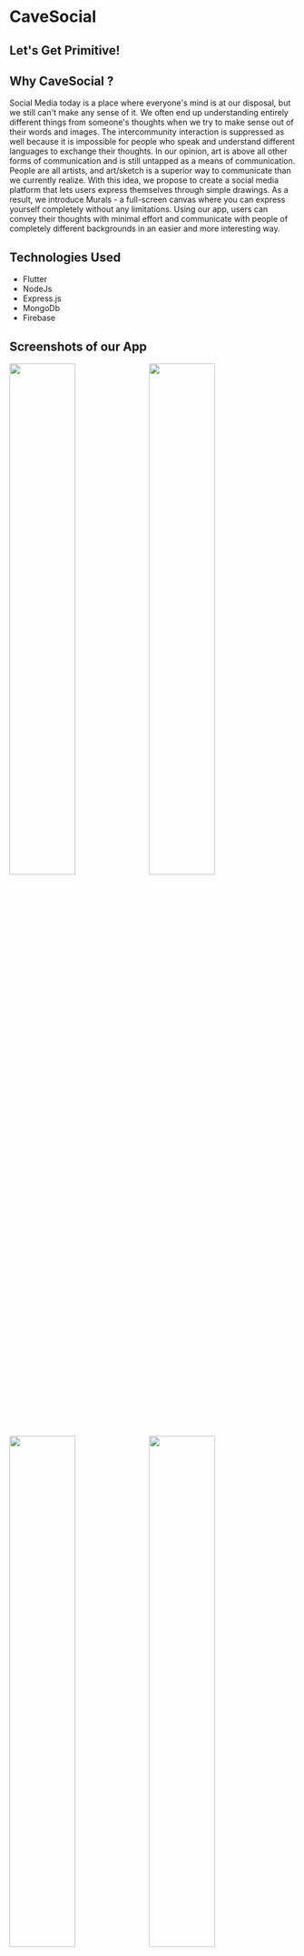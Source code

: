 # CaveSocial
## Let's Get Primitive!

## Why CaveSocial ?
Social Media today is a place where everyone's mind is at our disposal, but we still can't make any sense of it.
We often end up understanding entirely different things from someone's thoughts when we try to make sense out of their words and images.
The intercommunity interaction is suppressed as well because it is impossible for people who speak and understand different languages to exchange their thoughts.
In our opinion, art is above all other forms of communication and is still untapped as a means of communication. People are all artists, and art/sketch is a superior way to communicate than we currently realize.
With this idea, we propose to create a social media platform that lets users express themselves through simple drawings. As a result, we introduce Murals - a full-screen canvas where you can express yourself completely without any limitations.
Using our app, users can convey their thoughts with minimal effort and communicate with people of completely different backgrounds in an easier and more interesting way.

## Technologies Used
- Flutter
- NodeJs
- Express.js
- MongoDb
- Firebase

## Screenshots of our App


<p float="left">
<img src="https://devfolio-prod.s3.ap-south-1.amazonaws.com/hackathons/bd9d80e9240040878e0f02050f35553d/projects/948794ad00bc44fa88b15a4c5c4516bb/e818718b-050e-400c-ab2d-3578c8041a8c.png" width="48%">
 
<img src="https://devfolio-prod.s3.ap-south-1.amazonaws.com/hackathons/bd9d80e9240040878e0f02050f35553d/projects/948794ad00bc44fa88b15a4c5c4516bb/60efe22b-337d-4401-a088-ace1a3a86ca9.png" width="48%">
</p>

<p float="left">
<img src="https://devfolio-prod.s3.ap-south-1.amazonaws.com/hackathons/bd9d80e9240040878e0f02050f35553d/projects/948794ad00bc44fa88b15a4c5c4516bb/e818718b-050e-400c-ab2d-3578c8041a8c.png" width="48%">
<img src="https://devfolio-prod.s3.ap-south-1.amazonaws.com/hackathons/bd9d80e9240040878e0f02050f35553d/projects/948794ad00bc44fa88b15a4c5c4516bb/60efe22b-337d-4401-a088-ace1a3a86ca9.png" width="48%">
</p>



